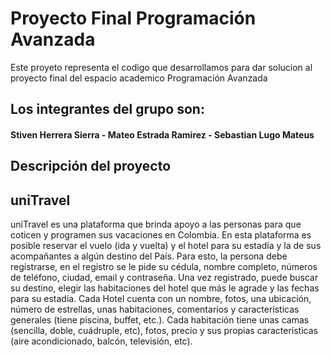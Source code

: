# Proyecto Final Programación Avanzada

Este proyeto representa el codigo que desarrollamos para dar solucion al proyecto final del espacio academico Programación Avanzada

## Los integrantes del grupo son:

#### Stiven Herrera Sierra - Mateo Estrada Ramirez - Sebastian Lugo Mateus

## Descripción del proyecto

## uniTravel

uniTravel es una plataforma que brinda apoyo a las personas para que coticen y programen sus vacaciones en Colombia. En esta plataforma es posible reservar el vuelo (ida y vuelta) y el hotel para su estadía y la de sus acompañantes a algún destino del País. Para esto, la persona debe registrarse, en el registro se le pide su cédula, nombre completo, números de teléfono, ciudad, email y contraseña. Una vez registrado, puede buscar su destino, elegir las habitaciones del hotel que más le agrade y las fechas para su estadía. Cada Hotel cuenta con un nombre, fotos, una ubicación, número de estrellas, unas habitaciones, comentarios y características generales (tiene piscina, buffet, etc.). Cada habitación tiene unas camas (sencilla, doble, cuádruple, etc), fotos, precio y sus propias características (aire acondicionado, balcón, televisión, etc).
